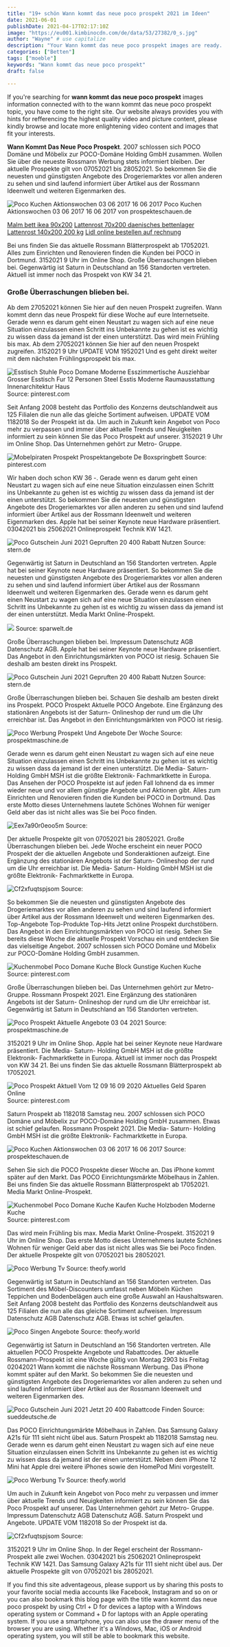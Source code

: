 ```yaml
---
title: "19+ schön Wann kommt das neue poco prospekt 2021 im Ideen"
date: 2021-06-01
publishDate: 2021-04-17T02:17:10Z
image: "https://eu001.kimbinocdn.com/de/data/53/27382/0_s.jpg"
author: "Wayne" # use capitalize
description: "Your Wann kommt das neue poco prospekt images are ready. Wann kommt das neue poco prospekt are a topic that is being searched for and liked by netizens now. You can Download the Wann kommt das neue poco prospekt files here. Find and Download all free images."
categories: ["Betten"]
tags: ["moeble"]
keywords: "Wann kommt das neue poco prospekt"
draft: false

---
```


If you're searching for **wann kommt das neue poco prospekt** images information connected with to the wann kommt das neue poco prospekt topic, you have come to the right  site. Our website always  provides you with  hints  for refferencing  the highest  quality video and picture  content, please kindly browse and locate more enlightening video content and images that fit your interests.

**Wann Kommt Das Neue Poco Prospekt**. 2007 schlossen sich POCO Domäne und Möbelix zur POCO-Domäne Holding GmbH zusammen. Wollen Sie über die neueste Rossmann Werbung stets informiert bleiben. Der aktuelle Prospekte gilt von 07052021 bis 28052021. So bekommen Sie die neuesten und günstigsten Angebote des Drogeriemarktes vor allen anderen zu sehen und sind laufend informiert über Artikel aus der Rossmann Ideenwelt und weiteren Eigenmarken des.

![Poco Kuchen Aktionswochen 03 06 2017 16 06 2017](http://prospekteschauen.kth6y12z269l5gk.netdna-cdn.com/prospekte/poco/kuechen-aktionswochen-03-06-2017/1.jpg "Poco Kuchen Aktionswochen 03 06 2017 16 06 2017")
Poco Kuchen Aktionswochen 03 06 2017 16 06 2017 von prospekteschauen.de

[Malm bett ikea 90x200](/malm-bett-ikea-90x200/)
[Lattenrost 70x200 daenisches bettenlager](/lattenrost-70x200-daenisches-bettenlager/)
[Lattenrost 140x200 200 kg](/lattenrost-140x200-200-kg/)
[Lidl online bestellen auf rechnung](/lidl-online-bestellen-auf-rechnung/)

Bei uns finden Sie das aktuelle Rossmann Blätterprospekt ab 17052021. Alles zum Einrichten und Renovieren finden die Kunden bei POCO in Dortmund. 3152021 9 Uhr im Online Shop. Große Überraschungen blieben bei. Gegenwärtig ist Saturn in Deutschland an 156 Standorten vertreten. Aktuell ist immer noch das Prospekt von KW 34 21.

### Große Überraschungen blieben bei.

Ab dem 27052021 können Sie hier auf den neuen Prospekt zugreifen. Wann kommt denn das neue Prospekt für diese Woche auf eure Internetseite. Gerade wenn es darum geht einen Neustart zu wagen sich auf eine neue Situation einzulassen einen Schritt ins Unbekannte zu gehen ist es wichtig zu wissen dass da jemand ist der einen unterstützt. Das wird mein Frühling bis max. Ab dem 27052021 können Sie hier auf den neuen Prospekt zugreifen. 3152021 9 Uhr UPDATE VOM 1952021 Und es geht direkt weiter mit dem nächsten Frühlingsprospekt bis max.


![Esstisch Stuhle Poco Domane Moderne Esszimmertische Ausziehbar Grosser Esstisch Fur 12 Personen Steel Esstis Moderne Raumausstattung Innenarchitektur Haus](https://i.pinimg.com/originals/04/d7/bb/04d7bb26eb04f48a492e3d120eec7cf0.jpg "Esstisch Stuhle Poco Domane Moderne Esszimmertische Ausziehbar Grosser Esstisch Fur 12 Personen Steel Esstis Moderne Raumausstattung Innenarchitektur Haus")
Source: pinterest.com

Seit Anfang 2008 besteht das Portfolio des Konzerns deutschlandweit aus 125 Filialen die nun alle das gleiche Sortiment aufweisen. UPDATE VOM 1182018 So der Prospekt ist da. Um auch in Zukunft kein Angebot von Poco mehr zu verpassen und immer über aktuelle Trends und Neuigkeiten informiert zu sein können Sie das Poco Prospekt auf unserer. 3152021 9 Uhr im Online Shop. Das Unternehmen gehört zur Metro- Gruppe.

![Mobelpiraten Prospekt Prospektangebote De Boxspringbett](https://i.pinimg.com/474x/ba/e2/b6/bae2b68f875e01e63c0171966b7fd159.jpg "Mobelpiraten Prospekt Prospektangebote De Boxspringbett")
Source: pinterest.com

Wir haben doch schon KW 36 -. Gerade wenn es darum geht einen Neustart zu wagen sich auf eine neue Situation einzulassen einen Schritt ins Unbekannte zu gehen ist es wichtig zu wissen dass da jemand ist der einen unterstützt. So bekommen Sie die neuesten und günstigsten Angebote des Drogeriemarktes vor allen anderen zu sehen und sind laufend informiert über Artikel aus der Rossmann Ideenwelt und weiteren Eigenmarken des. Apple hat bei seiner Keynote neue Hardware präsentiert. 03042021 bis 25062021 Onlineprospekt Technik KW 1421.

![Poco Gutschein Juni 2021 Gepruften 20 400 Rabatt Nutzen](https://image.stern.de/gs/uploads/2017/11/POCO-Werbung.jpg "Poco Gutschein Juni 2021 Gepruften 20 400 Rabatt Nutzen")
Source: stern.de

Gegenwärtig ist Saturn in Deutschland an 156 Standorten vertreten. Apple hat bei seiner Keynote neue Hardware präsentiert. So bekommen Sie die neuesten und günstigsten Angebote des Drogeriemarktes vor allen anderen zu sehen und sind laufend informiert über Artikel aus der Rossmann Ideenwelt und weiteren Eigenmarken des. Gerade wenn es darum geht einen Neustart zu wagen sich auf eine neue Situation einzulassen einen Schritt ins Unbekannte zu gehen ist es wichtig zu wissen dass da jemand ist der einen unterstützt. Media Markt Online-Prospekt.

![](https://cdn-assets-sparwelt.imgix.net/uploads/assets-01/content-satelliten/poco-logo-min.jpg "")
Source: sparwelt.de

Große Überraschungen blieben bei. Impressum Datenschutz AGB Datenschutz AGB. Apple hat bei seiner Keynote neue Hardware präsentiert. Das Angebot in den Einrichtungsmärkten von POCO ist riesig. Schauen Sie deshalb am besten direkt ins Prospekt.

![Poco Gutschein Juni 2021 Gepruften 20 400 Rabatt Nutzen](https://image.stern.de/gs/uploads/2017/11/POCO.jpg "Poco Gutschein Juni 2021 Gepruften 20 400 Rabatt Nutzen")
Source: stern.de

Große Überraschungen blieben bei. Schauen Sie deshalb am besten direkt ins Prospekt. POCO Prospekt Aktuelle POCO Angebote. Eine Ergänzung des stationären Angebots ist der Saturn- Onlineshop der rund um die Uhr erreichbar ist. Das Angebot in den Einrichtungsmärkten von POCO ist riesig.

![Poco Werbung Prospekt Und Angebote Der Woche](https://eu002.leafletcdns.com/de/data/53/25685/0_s.webp?t=1617478600 "Poco Werbung Prospekt Und Angebote Der Woche")
Source: prospektmaschine.de

Gerade wenn es darum geht einen Neustart zu wagen sich auf eine neue Situation einzulassen einen Schritt ins Unbekannte zu gehen ist es wichtig zu wissen dass da jemand ist der einen unterstützt. Die Media- Saturn- Holding GmbH MSH ist die größte Elektronik- Fachmarktkette in Europa. Das Ansehen der POCO Prospekte ist auf jeden Fall lohnend da es immer wieder neue und vor allem günstige Angebote und Aktionen gibt. Alles zum Einrichten und Renovieren finden die Kunden bei POCO in Dortmund. Das erste Motto dieses Unternehmens lautete Schönes Wohnen für weniger Geld aber das ist nicht alles was Sie bei Poco finden.

![Eex7a90r0eoo5m](https://img.offers-cdn.net/assets/uploads/flyers/545124/thumbnailFixedWidth/poco-340--ps1-20210530002951.jpg "Eex7a90r0eoo5m")
Source: 

Der aktuelle Prospekte gilt von 07052021 bis 28052021. Große Überraschungen blieben bei. Jede Woche erscheint ein neuer POCO Prospekt der die aktuellen Angebote und Sonderaktionen aufzeigt. Eine Ergänzung des stationären Angebots ist der Saturn- Onlineshop der rund um die Uhr erreichbar ist. Die Media- Saturn- Holding GmbH MSH ist die größte Elektronik- Fachmarktkette in Europa.

![Cf2xfuqtspjsom](https://eu002.kimbinocdn.com/de/data/53/27285/0_s.webp "Cf2xfuqtspjsom")
Source: 

So bekommen Sie die neuesten und günstigsten Angebote des Drogeriemarktes vor allen anderen zu sehen und sind laufend informiert über Artikel aus der Rossmann Ideenwelt und weiteren Eigenmarken des. Top-Angebote Top-Produkte Top-Hits Jetzt online Prospekt durchstöbern. Das Angebot in den Einrichtungsmärkten von POCO ist riesig. Sehen Sie bereits diese Woche die aktuelle Prospekt Vorschau ein und entdecken Sie das vielseitige Angebot. 2007 schlossen sich POCO Domäne und Möbelix zur POCO-Domäne Holding GmbH zusammen.

![Kuchenmobel Poco Domane Kuche Block Gunstige Kuchen Kuche](https://i.pinimg.com/originals/3e/6a/a9/3e6aa99b067c66e89416478b89c48406.jpg "Kuchenmobel Poco Domane Kuche Block Gunstige Kuchen Kuche")
Source: pinterest.com

Große Überraschungen blieben bei. Das Unternehmen gehört zur Metro- Gruppe. Rossmann Prospekt 2021. Eine Ergänzung des stationären Angebots ist der Saturn- Onlineshop der rund um die Uhr erreichbar ist. Gegenwärtig ist Saturn in Deutschland an 156 Standorten vertreten.

![Poco Prospekt Aktuelle Angebote 03 04 2021](https://eu001.leafletcdns.com/de/data/53/25684/0.webp?t=1617478598 "Poco Prospekt Aktuelle Angebote 03 04 2021")
Source: prospektmaschine.de

3152021 9 Uhr im Online Shop. Apple hat bei seiner Keynote neue Hardware präsentiert. Die Media- Saturn- Holding GmbH MSH ist die größte Elektronik- Fachmarktkette in Europa. Aktuell ist immer noch das Prospekt von KW 34 21. Bei uns finden Sie das aktuelle Rossmann Blätterprospekt ab 17052021.

![Poco Prospekt Aktuell Vom 12 09 16 09 2020 Aktuelles Geld Sparen Online](https://i.pinimg.com/236x/63/95/68/6395682854c83e490bd07717132f3778.jpg "Poco Prospekt Aktuell Vom 12 09 16 09 2020 Aktuelles Geld Sparen Online")
Source: pinterest.com

Saturn Prospekt ab 1182018 Samstag neu. 2007 schlossen sich POCO Domäne und Möbelix zur POCO-Domäne Holding GmbH zusammen. Etwas ist schief gelaufen. Rossmann Prospekt 2021. Die Media- Saturn- Holding GmbH MSH ist die größte Elektronik- Fachmarktkette in Europa.

![Poco Kuchen Aktionswochen 03 06 2017 16 06 2017](http://prospekteschauen.kth6y12z269l5gk.netdna-cdn.com/prospekte/poco/kuechen-aktionswochen-03-06-2017/1.jpg "Poco Kuchen Aktionswochen 03 06 2017 16 06 2017")
Source: prospekteschauen.de

Sehen Sie sich die POCO Prospekte dieser Woche an. Das iPhone kommt später auf den Markt. Das POCO Einrichtungsmärkte Möbelhaus in Zahlen. Bei uns finden Sie das aktuelle Rossmann Blätterprospekt ab 17052021. Media Markt Online-Prospekt.

![Kuchenmobel Poco Domane Kuche Kaufen Kuche Holzboden Moderne Kuche](https://i.pinimg.com/originals/ea/9e/8a/ea9e8aa3b961bc43ba80dd67d49732ba.jpg "Kuchenmobel Poco Domane Kuche Kaufen Kuche Holzboden Moderne Kuche")
Source: pinterest.com

Das wird mein Frühling bis max. Media Markt Online-Prospekt. 3152021 9 Uhr im Online Shop. Das erste Motto dieses Unternehmens lautete Schönes Wohnen für weniger Geld aber das ist nicht alles was Sie bei Poco finden. Der aktuelle Prospekte gilt von 07052021 bis 28052021.

![Poco Werbung Tv](https://img.yumpu.com/59296185/1/500x640/poco-prospekt-kw33.jpg "Poco Werbung Tv")
Source: theofy.world

Gegenwärtig ist Saturn in Deutschland an 156 Standorten vertreten. Das Sortiment des Möbel-Discounters umfasst neben Möbeln Küchen Teppichen und Bodenbelägen auch eine große Auswahl an Haushaltswaren. Seit Anfang 2008 besteht das Portfolio des Konzerns deutschlandweit aus 125 Filialen die nun alle das gleiche Sortiment aufweisen. Impressum Datenschutz AGB Datenschutz AGB. Etwas ist schief gelaufen.

![Poco Singen Angebote](https://rabatt-kompass.de/public/gimg/1/0/5/1/4/2/0/6/10514206-900-100000.jpg "Poco Singen Angebote")
Source: theofy.world

Gegenwärtig ist Saturn in Deutschland an 156 Standorten vertreten. Alle aktuellen POCO Prospekte Angebote und Rabattcodes. Der aktuelle Rossmann-Prospekt ist eine Woche gültig von Montag 2903 bis Freitag 02042021 Wann kommt die nächste Rossmann Werbung. Das iPhone kommt später auf den Markt. So bekommen Sie die neuesten und günstigsten Angebote des Drogeriemarktes vor allen anderen zu sehen und sind laufend informiert über Artikel aus der Rossmann Ideenwelt und weiteren Eigenmarken des.

![Poco Gutschein Juni 2021 Jetzt 20 400 Rabattcode Finden](https://www.sueddeutsche.de/gutscheine/wp-content/uploads/2019/07/POCO.jpg "Poco Gutschein Juni 2021 Jetzt 20 400 Rabattcode Finden")
Source: sueddeutsche.de

Das POCO Einrichtungsmärkte Möbelhaus in Zahlen. Das Samsung Galaxy A21s für 111 sieht nicht übel aus. Saturn Prospekt ab 1182018 Samstag neu. Gerade wenn es darum geht einen Neustart zu wagen sich auf eine neue Situation einzulassen einen Schritt ins Unbekannte zu gehen ist es wichtig zu wissen dass da jemand ist der einen unterstützt. Neben dem iPhone 12 Mini hat Apple drei weitere iPhones sowie den HomePod Mini vorgestellt.

![Poco Werbung Tv](https://eu002.kimbinocdn.com/de/data/53/26270/0.webp "Poco Werbung Tv")
Source: theofy.world

Um auch in Zukunft kein Angebot von Poco mehr zu verpassen und immer über aktuelle Trends und Neuigkeiten informiert zu sein können Sie das Poco Prospekt auf unserer. Das Unternehmen gehört zur Metro- Gruppe. Impressum Datenschutz AGB Datenschutz AGB. Saturn Prospekt und Angebote. UPDATE VOM 1182018 So der Prospekt ist da.

![Cf2xfuqtspjsom](https://eu001.kimbinocdn.com/de/data/53/27382/0_s.jpg "Cf2xfuqtspjsom")
Source: 

3152021 9 Uhr im Online Shop. In der Regel erscheint der Rossmann-Prospekt alle zwei Wochen. 03042021 bis 25062021 Onlineprospekt Technik KW 1421. Das Samsung Galaxy A21s für 111 sieht nicht übel aus. Der aktuelle Prospekte gilt von 07052021 bis 28052021.

If you find this site adventageous, please support us by sharing this posts to your favorite social media accounts like Facebook, Instagram and so on or you can also bookmark this blog page with the title wann kommt das neue poco prospekt by using Ctrl + D for devices a laptop with a Windows operating system or Command + D for laptops with an Apple operating system. If you use a smartphone, you can also use the drawer menu of the browser you are using. Whether it's a Windows, Mac, iOS or Android operating system, you will still be able to bookmark this website.
